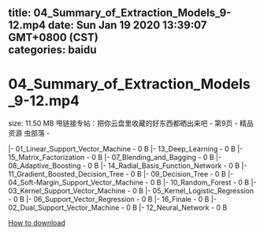 
title: 04_Summary_of_Extraction_Models_9-12.mp4
date: Sun Jan 19 2020 13:39:07 GMT+0800 (CST)    
categories: baidu
---

# 04_Summary_of_Extraction_Models_9-12.mp4
size: 11.50 MB
 甩链接专帖：把你云盘里收藏的好东西都晒出来吧 - 第9页 - 精品资源 虫部落 -
 
|- 01_Linear_Support_Vector_Machine - 0 B
|- 13_Deep_Learning - 0 B
|- 15_Matrix_Factorization - 0 B
|- 07_Blending_and_Bagging - 0 B
|- 08_Adaptive_Boosting - 0 B
|- 14_Radial_Basis_Function_Network - 0 B
|- 11_Gradient_Boosted_Decision_Tree - 0 B
|- 09_Decision_Tree - 0 B
|- 04_Soft-Margin_Support_Vector_Machine - 0 B
|- 10_Random_Forest - 0 B
|- 03_Kernel_Support_Vector_Machine - 0 B
|- 05_Kernel_Logistic_Regression - 0 B
|- 06_Support_Vector_Regression - 0 B
|- 16_Finale - 0 B
|- 02_Dual_Support_Vector_Machine - 0 B
|- 12_Neural_Network - 0 B

[How to download](https://bpcam.bemobtrk.com/go/2ceec3aa-1ca2-46d6-b9ff-aaa5c184517c?jno=3582)